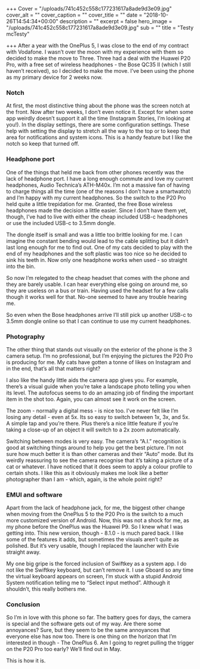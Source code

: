 +++
Cover = "/uploads/741c452c558c177231617a8ade9d3e09.jpg"
cover_alt = ""
cover_caption = ""
cover_title = ""
date = "2018-10-26T14:54:34+00:00"
description = ""
excerpt = false
hero_image = "/uploads/741c452c558c177231617a8ade9d3e09.jpg"
sub = ""
title = "Testy mcTesty"

+++
After a year with the OnePlus 5, I was close to the end of my contract with Vodafone. I wasn’t over the moon with my experience with them so decided to make the move to Three. Three had a deal with the Huawei P20 Pro, with a free set of wireless headphones - the Bose QC35 II (which I still haven’t received), so I decided to make the move. I’ve been using the phone as my primary device for 2 weeks now.

### Notch

At first, the most distinctive thing about the phone was the screen notch at the front. Now after two weeks, I don’t even notice it. Except for when some app weirdly doesn’t support it all the time (Instagram Stories, I’m looking at you!). In the display settings, there are some configuration settings. These help with setting the display to stretch all the way to the top or to keep that area for notifications and system icons. This is a handy feature but I like the notch so keep that turned off.

### Headphone port

One of the things that held me back from other phones recently was the lack of headphone port. I have a long enough commute and love my current headphones, Audio Technica’s ATH-M40x. I’m not a massive fan of having to charge things all the time (one of the reasons I don’t have a smartwatch) and I’m happy with my current headphones. So the switch to the P20 Pro held quite a little trepidation for me. Granted, the free Bose wireless headphones made the decision a little easier. Since I don’t have them yet, though, I’ve had to live with either the cheap included USB-c headphones or use the included USB-c to 3.5mm dongle.

The dongle itself is small and was a little too brittle looking for me. I can imagine the constant bending would lead to the cable splitting but it didn’t last long enough for me to find out. One of my cats decided to play with the end of my headphones and the soft plastic was too nice so he decided to sink his teeth in. Now only one headphone works when used - so straight into the bin.

So now I’m relegated to the cheap headset that comes with the phone and they are barely usable. I can hear everything else going on around me, so they are useless on a bus or train. Having used the headset for a few calls though it works well for that. No-one seemed to have any trouble hearing me.

So even when the Bose headphones arrive I’ll still pick up another USB-c to 3.5mm dongle online so that I can continue to use my current headphones.

### Photography

The other thing that stands out visually on the exterior of the phone is the 3 camera setup. I’m no professional, but I’m enjoying the pictures the P20 Pro is producing for me. My cats have gotten a tonne of likes on Instagram and in the end, that’s all that matters right?

I also like the handy little aids the camera app gives you. For example, there’s a visual guide when you’re take a landscape photo telling you when its level. The autofocus seems to do an amazing job of finding the important item in the shot too. Again, you can almost see it work on the screen.

The zoom - normally a digital mess - is nice too. I’ve never felt like I’m losing any detail - even at 5x. Its so easy to switch between 1x, 3x, and 5x. A simple tap and you’re there. Plus there’s a nice little feature if you’re taking a close-up of an object it will switch to a 2x zoom automatically.

Switching between modes is very easy. The camera’s “A.I.” recognition is good at switching things around to help you get the best picture. I’m not sure how much better it is than other cameras and their “Auto” mode. But its weirdly reassuring to see the camera recognise that it’s taking a picture of a cat or whatever. I have noticed that it does seem to apply a colour profile to certain shots. I like this as it obviously makes me look like a better photographer than I am - which, again, is the whole point right?

### EMUI and software

Apart from the lack of headphone jack, for me, the biggest other change when moving from the OnePlus 5 to the P20 Pro is the switch to a much more customized version of Android. Now, this was not a shock for me, as my phone before the OnePlus was the Huawei P9. So I knew what I was getting into. This new version, though - 8.1.0 - is much pared back. I like some of the features it adds, but sometimes the visuals aren’t quite as polished. But it’s very usable, though I replaced the launcher with Evie straight away.

My one big gripe is the forced inclusion of Swiftkey as a system app. I do not like the Swiftkey keyboard, but can’t remove it. I use Gboard so any time the virtual keyboard appears on screen, I’m stuck with a stupid Android System notification telling me to “Select input method”. Although it shouldn’t, this really bothers me.

### Conclusion

So I’m in love with this phone so far. The battery goes for days, the camera is special and the software gets out of my way. Are there some annoyances? Sure, but they seem to be the same annoyances that everyone else has now too. There is one thing on the horizon that I’m interested in though - The OnePlus 6. Am I going to regret pulling the trigger on the P20 Pro too early? We’ll find out in May.

This is how it is.